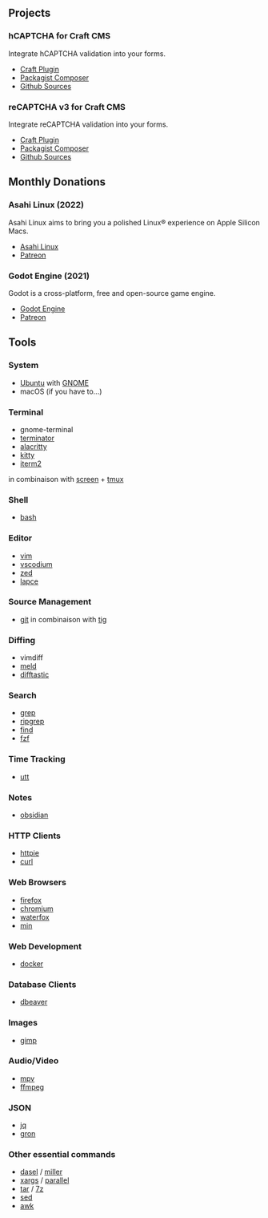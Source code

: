 ## Projects

### hCAPTCHA for Craft CMS

Integrate hCAPTCHA validation into your forms.

- [Craft Plugin](https://plugins.craftcms.com/craft-hcaptcha)
- [Packagist Composer](https://packagist.org/packages/c10d/craft-hcaptcha)
- [Github Sources](https://github.com/c10d-dev/craft-hcaptcha)

### reCAPTCHA v3 for Craft CMS

Integrate reCAPTCHA validation into your forms.

- [Craft Plugin](https://plugins.craftcms.com/craft-recaptcha)
- [Packagist Composer](https://packagist.org/packages/c10d/craft-recaptcha)
- [Github Sources](https://github.com/c10d-dev/craft-recaptcha)


## Monthly Donations

### Asahi Linux (2022)

Asahi Linux aims to bring you a polished Linux® experience on Apple Silicon Macs.

- [Asahi Linux](https://asahilinux.org/)
- [Patreon](https://www.patreon.com/marcan)


### Godot Engine (2021)

Godot is a cross-platform, free and open-source game engine.

- [Godot Engine](https://godotengine.org/)
- [Patreon](https://www.patreon.com/godotengine)


## Tools

### System

- [Ubuntu](https://ubuntu.com) <span class="highlight">with</span> [GNOME](https://www.gnome.org)
- <span class="highlight">macOS (if you have to...)</span>

### Terminal

- <span class="highlight">gnome-terminal</span>
- [terminator](https://gnome-terminator.org)
- [alacritty](https://alacritty.org)
- [kitty](https://github.com/kovidgoyal/kitty)
- [iterm2](https://iterm2.com)

in combinaison with [screen](https://www.gnu.org/software/screen/) + [tmux](https://github.com/tmux/tmux)

### Shell

- [bash](https://www.gnu.org/software/bash/)

### Editor

- [vim](https://www.vim.org)
- [vscodium](https://vscodium.com)
- [zed](https://zed.dev)
- [lapce](https://lapce.dev)

### Source Management

- [git](https://git-scm.com) <span class="highlight">in combinaison with</span> [tig](https://jonas.github.io/tig/)

### Diffing

- <span class="highlight">vimdiff</span>
- [meld](https://meldmerge.org/)
- [difftastic](https://difftastic.wilfred.me.uk)

### Search

- [grep](https://www.gnu.org/software/grep/)
- [ripgrep](https://github.com/BurntSushi/ripgrep)
- [find](https://www.gnu.org/software/findutils/)
- [fzf](https://github.com/junegunn/fzf)

### Time Tracking

- [utt](https://github.com/larose/utt)

### Notes

- [obsidian](https://obsidian.md)

### HTTP Clients

- [httpie](https://httpie.io)
- [curl](https://curl.se)

### Web Browsers

- [firefox](https://www.mozilla.org/fr/firefox/browsers/)
- [chromium](https://www.chromium.org/Home/)
- [waterfox](https://www.waterfox.net)
- [min](https://minbrowser.org)

### Web Development

- [docker](https://www.docker.com)

### Database Clients

- [dbeaver](https://dbeaver.io)

### Images

- [gimp](https://www.gimp.org)

### Audio/Video

- [mpv](https://mpv.io)
- [ffmpeg](https://ffmpeg.org)

### JSON

- [jq](https://jqlang.github.io/jq/)
- [gron](https://github.com/tomnomnom/gron)

### Other essential commands

- [dasel](https://github.com/TomWright/dasel) / [miller](https://github.com/johnkerl/miller)
- [xargs](https://www.gnu.org/software/findutils/) / [parallel](https://www.gnu.org/software/parallel/)
- [tar](https://www.gnu.org/software/tar/) / [7z](https://www.7-zip.org)
- [sed](https://www.gnu.org/software/sed/)
- [awk](https://www.gnu.org/software/gawk/)
